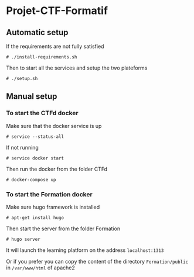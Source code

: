 # Projet-CTF-Formatif

## Automatic setup

If the requirements are not fully satisfied
```
# ./install-requirements.sh
```

Then to start all the services and setup the two plateforms
```
# ./setup.sh
```


## Manual setup

### To start the CTFd docker

Make sure that the docker service is up
```
# service --status-all
```

If not running
```
# service docker start
```

Then run the docker from the folder CTFd
```
# docker-compose up
```


### To start the Formation docker

Make sure hugo framework is installed
```
# apt-get install hugo
```

Then start the server from the folder Formation
```
# hugo server
```

It will launch the learning platform on the address `localhost:1313`

Or if you prefer you can copy the content of the directory `Formation/public` in `/var/www/html` of apache2
